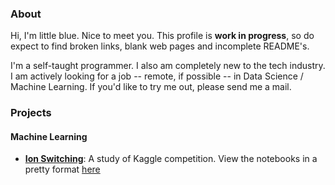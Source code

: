 ### About

Hi, I'm little blue. Nice to meet you. This profile is **work in progress**, so do expect to find broken links, blank web pages and incomplete README's.

I'm a self-taught programmer. I also am completely new to the tech industry. I am actively looking for a job -- remote, if possible -- in Data Science / Machine Learning. If you'd like to try me out, please send me a mail.

### Projects
#### Machine Learning
- **[Ion Switching](https://github.com/littlebluepenguin/Ion-Switching)**:
A study of Kaggle competition. View the notebooks in a pretty format [here](https://nbviewer.jupyter.org/github/littlebluepenguin/Ion-Switching/tree/main/)
